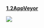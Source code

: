 [**1.2AppVeyor**](https://ci.appveyor.com/project/AnastasiaKuznetzova/1-2appveyor)

![](https://ci.appveyor.com/api/projects/status/agfdsouhyphjrucm?svg=true)
